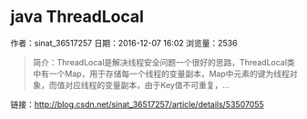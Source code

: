 # java ThreadLocal
作者：sinat_36517257
日期：2016-12-07 16:02
浏览量：2536
> 简介：ThreadLocal是解决线程安全问题一个很好的思路，ThreadLocal类中有一个Map，用于存储每一个线程的变量副本，Map中元素的键为线程对象，而值对应线程的变量副本，由于Key值不可重复，...

 链接：http://blog.csdn.net/sinat_36517257/article/details/53507055
